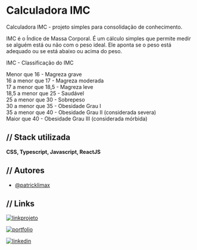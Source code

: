 
# Calculadora IMC

Calculadora IMC - projeto simples para consolidação de conhecimento.

IMC é o Índice de Massa Corporal. É um cálculo simples que permite medir se alguém está ou não com o peso ideal. Ele aponta se o peso está adequado ou se está abaixo ou acima do peso.

IMC - Classificação do IMC

Menor que 16 - Magreza grave <br/>
16 a menor que 17 - Magreza moderada <br/>
17 a menor que 18,5 - Magreza leve <br/>
18,5 a menor que 25 - Saudável <br/>
25 a menor que 30 - Sobrepeso <br/>
30 a menor que 35 - Obesidade Grau I <br/>
35 a menor que 40 - Obesidade Grau II (considerada severa) <br/>
Maior que 40 - Obesidade Grau III (considerada mórbida) <br/>


## // Stack utilizada

**CSS, Typescript, Javascript, ReactJS**


## // Autores

- [@patricklimax](https://www.github.com/patricklimax)


## // Links

[![linkprojeto](https://img.shields.io/badge/veja_o_projeto-green?style=for-the-badge&logo=ko-fi&logoColor=green&labelColor=white)](https://calculadoraimc-az.vercel.app/)

[![portfolio](https://img.shields.io/badge/my_portfolio-000?style=for-the-badge&logo=prefect&logoColor=000&labelColor=white)](https://azweb.vercel.app/)

[![linkedin](https://img.shields.io/badge/conect_linkedin-0A66C2?style=for-the-badge&logo=linkedin&logoColor=blue&labelColor=white)](https://www.linkedin.com/in/patricklimax/)

